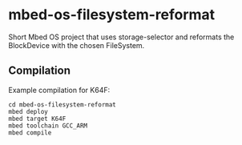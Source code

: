 # mbed-os-filesystem-reformat

Short Mbed OS project that uses storage-selector and reformats the BlockDevice with the chosen FileSystem.

## Compilation

Example compilation for K64F:

    cd mbed-os-filesystem-reformat
    mbed deploy
    mbed target K64F
    mbed toolchain GCC_ARM
    mbed compile

